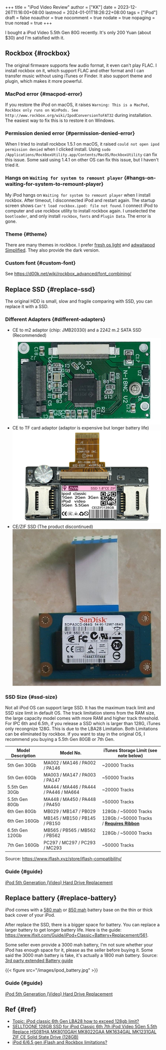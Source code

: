 +++
title = "iPod Video Review"
author = ["KK"]
date = 2023-12-26T11:16:00+08:00
lastmod = 2024-01-01T18:26:22+08:00
tags = ["iPod"]
draft = false
noauthor = true
nocomment = true
nodate = true
nopaging = true
noread = true
+++

I bought a iPod Video 5.5th Gen 80G recently. It's only 200 Yuan (about $30) and I'm satisfied with it.


## Rockbox {#rockbox}

The original firmware supports few audio format, it even can't play FLAC. I install rockbox on it, which support FLAC and other format and I can transfer music without using iTunes or Finder. It also support theme and plugin, which makes it more powerful.


### MacPod error {#macpod-error}

If you restore the iPod on macOS, it raises `Warning: This is a MacPod, Rockbox only runs on WinPods. See http://www.rockbox.org/wiki/IpodConversionToFAT32` during installation. The easiest way to fix this is to restore it on Windows.


### Permission denied error {#permission-denied-error}

When I tried to install rockbox 1.5.1 on macOS, it raised `could not open ipod permission denied` when I clicked install. Using `sudo /Applications/RockboxUtility.app/Contents/MacOS/RockboxUtility` can fix this issue. Some said using 1.4.1 on other OS can fix this issue, but I haven't tried it.


### Hangs on `Waiting for system to remount player` {#hangs-on-waiting-for-system-to-remount-player}

My iPod hangs on `Waiting for system to remount player` when I install rockbox. After timeout, I disconnected iPod and restart again. The startup screen shows `Can't load rockbox.ipod: file not found`. I connect iPod to computer and use rockbox utility to install rockbox again. I unselected the `bootloader`, and only install `rockbox`, `fonts` and `Plugin Data`. The error is gone.


### Theme {#theme}

There are many themes in rockbox. I prefer [fresh os light](https://themes.rockbox.org/index.php?themeid=3133&target=ipodvideo) and [adwaitapod Simplified](https://themes.rockbox.org/index.php?themeid=3407&target=ipodvideo). They also provide the dark version.


### Custom font {#custom-font}

See <https://d00k.net/wiki/rockbox_advanced/font_combining/>


## Replace SSD {#replace-ssd}

The original HDD is small, slow and fragile comparing with SSD, you can replace it with a SSD.


### Different Adapters {#different-adapters}

-   CE to m2 adaptor (chip: JMB20330) and a 2242 m.2 SATA SSD (Recommended)
    ![](/images/ipod_m2.jpg)
-   CE to TF card adaptor (adaptor is expensive but longer battery life)
    ![](/images/ipod_tf.jpg)
-   CE/ZIF SSD (The product discontinued)
    ![](/images/ipod_zif.jpg)


### SSD Size {#ssd-size}

Not all iPod OS can support large SSD. It has the maximum track limit and SSD size limit in default OS. The track limitation stems from the RAM size, the large capacity model comes with more RAM and higher track threshold. For IPC 6th and 6.5th, if you release a SSD which is larger than 128G, iTunes only recongnize 128G. This is due to the LBA28 Limitation. Both Limitations can be eliminated by rockbox. If you want to stay in the original OS, I recommend you buying a 5.5th Gen 80GB or 7th Gen.

| Model Description | Model No.                             | iTunes Storage Limit (see note below)                                                   |
|-------------------|---------------------------------------|-----------------------------------------------------------------------------------------|
| 5th Gen 30Gb      | MA002 / MA146 / PA002 / PA146         | ~20000 Tracks                                                                           |
| 5th Gen 60Gb      | MA003 / MA147 / PA003 / PA147         | ~50000 Tracks                                                                           |
| 5.5th Gen 30Gb    | MA444 / MA446 / PA444 / PA446 / MA664 | ~20000 Tracks                                                                           |
| 5.5th Gen 80Gb    | MA448 / MA450 / PA448 / PA450         | ~50000 Tracks                                                                           |
| 6th Gen 80Gb      | MB029 / MB147 / PB029                 | 128Gb / ~50000 Tracks                                                                   |
| 6th Gen 160Gb     | MB145 / MB150 / PB145 / PB150         | 128Gb / ~50000 Tracks / **[Requires Ribbon](https://www.iflash.xyz/store/hdd-ribbon/)** |
| 6.5th Gen 120Gb   | MB565 / PB565 / MB562 / PB562         | 128Gb / ~50000 Tracks                                                                   |
| 7th Gen 160Gb     | PC297 / MC297 / PC293 / MC293         | ~50000 Tracks                                                                           |

Source: <https://www.iflash.xyz/store/iflash-compatibility/>


### Guide {#guide}

[iPod 5th Generation (Video) Hard Drive Replacement](https://www.ifixit.com/Guide/iPod+5th+Generation+(Video)+Hard+Drive+Replacement/607)


## Replace battery {#replace-battery}

iPod comes with a [580 mah](https://www.ifixit.com/products/ipod-classic-thin-replacement-battery?pk_vid=fb5c5f8766d880f516955682907df708) or [850 mah](https://www.ifixit.com/products/ipod-classic-thick-replacement-battery?pk_vid=fb5c5f8766d880f516955683667df708) battery base on the thin or thick back cover of your iPod.

After replace the SSD, there is a bigger space for battery. You can replace a larger battery to get longer battery life. Here is the guide: <https://www.ifixit.com/Guide/iPod+Classic+Battery+Replacement/561>.

Some seller even provide a 3000 mah battery, I'm not sure whether your iPod has enough space for it, please as the seller before buying it. Some said the 3000 mah battery is fake, it's actually a 1800 mah battery. Source: [3rd party
extended Battery guide](https://www.iflash.xyz/3rd-party-extended-battery-guide/)

{{< figure src="/images/ipod_battery.jpg" >}}


### Guide {#guide}

[iPod 5th Generation (Video) Hard Drive Replacement](https://www.ifixit.com/Guide/iPod+5th+Generation+(Video)+Hard+Drive+Replacement/607)


## Ref {#ref}

-   [Topic: iPod classic 6th Gen LBA28 how to exceed 128gb limit?](https://forums.rockbox.org/index.php?topic=52281.0)
-   [SELLTOONE 128GB SSD for iPod Classic 6th 7th iPod Video 5Gen 5.5th Replace HS081HA MK8010GAH MK8022GAA MK1634GAL MK1231GAL ZIF CE Solid State Drive (128GB)](https://www.amazon.com/Classic-MK8010GAH-MK8022GAA-MK1634GAL-MK1231GAL/dp/B085F2XB1W#immersive-view_1695293331435)
-   [iPod 6/6.5 gen iFlash and Rockbox limitations?](https://www.reddit.com/r/IpodClassic/comments/15ei366/ipod_665_gen_iflash_and_rockbox_limitations/)
